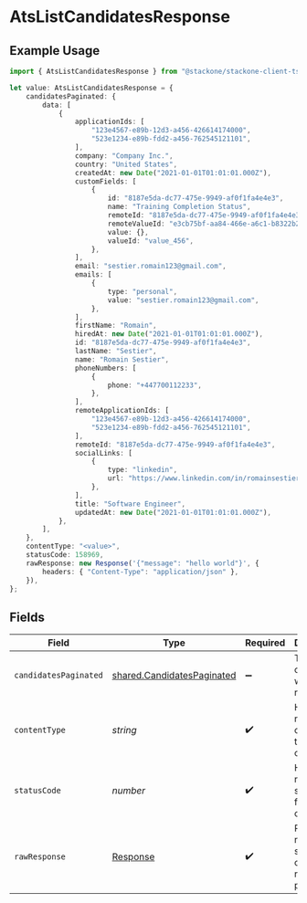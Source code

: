 # AtsListCandidatesResponse

## Example Usage

```typescript
import { AtsListCandidatesResponse } from "@stackone/stackone-client-ts/sdk/models/operations";

let value: AtsListCandidatesResponse = {
    candidatesPaginated: {
        data: [
            {
                applicationIds: [
                    "123e4567-e89b-12d3-a456-426614174000",
                    "523e1234-e89b-fdd2-a456-762545121101",
                ],
                company: "Company Inc.",
                country: "United States",
                createdAt: new Date("2021-01-01T01:01:01.000Z"),
                customFields: [
                    {
                        id: "8187e5da-dc77-475e-9949-af0f1fa4e4e3",
                        name: "Training Completion Status",
                        remoteId: "8187e5da-dc77-475e-9949-af0f1fa4e4e3",
                        remoteValueId: "e3cb75bf-aa84-466e-a6c1-b8322b257a48",
                        value: {},
                        valueId: "value_456",
                    },
                ],
                email: "sestier.romain123@gmail.com",
                emails: [
                    {
                        type: "personal",
                        value: "sestier.romain123@gmail.com",
                    },
                ],
                firstName: "Romain",
                hiredAt: new Date("2021-01-01T01:01:01.000Z"),
                id: "8187e5da-dc77-475e-9949-af0f1fa4e4e3",
                lastName: "Sestier",
                name: "Romain Sestier",
                phoneNumbers: [
                    {
                        phone: "+447700112233",
                    },
                ],
                remoteApplicationIds: [
                    "123e4567-e89b-12d3-a456-426614174000",
                    "523e1234-e89b-fdd2-a456-762545121101",
                ],
                remoteId: "8187e5da-dc77-475e-9949-af0f1fa4e4e3",
                socialLinks: [
                    {
                        type: "linkedin",
                        url: "https://www.linkedin.com/in/romainsestier/",
                    },
                ],
                title: "Software Engineer",
                updatedAt: new Date("2021-01-01T01:01:01.000Z"),
            },
        ],
    },
    contentType: "<value>",
    statusCode: 158969,
    rawResponse: new Response('{"message": "hello world"}', {
        headers: { "Content-Type": "application/json" },
    }),
};
```

## Fields

| Field                                                                           | Type                                                                            | Required                                                                        | Description                                                                     |
| ------------------------------------------------------------------------------- | ------------------------------------------------------------------------------- | ------------------------------------------------------------------------------- | ------------------------------------------------------------------------------- |
| `candidatesPaginated`                                                           | [shared.CandidatesPaginated](../../../sdk/models/shared/candidatespaginated.md) | :heavy_minus_sign:                                                              | The list of candidates was retrieved.                                           |
| `contentType`                                                                   | *string*                                                                        | :heavy_check_mark:                                                              | HTTP response content type for this operation                                   |
| `statusCode`                                                                    | *number*                                                                        | :heavy_check_mark:                                                              | HTTP response status code for this operation                                    |
| `rawResponse`                                                                   | [Response](https://developer.mozilla.org/en-US/docs/Web/API/Response)           | :heavy_check_mark:                                                              | Raw HTTP response; suitable for custom response parsing                         |